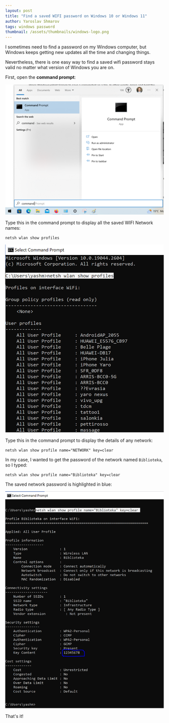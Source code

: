 ```yaml
---
layout: post
title: "Find a saved WIFI password on Windows 10 or Windows 11"
author: Yaroslav Shmarov
tags: windows password
thumbnail: /assets/thumbnails/windows-logo.png
---
```


I sometimes need to find a password on my Windows computer, but Windows keeps getting new updates all the time and changing things.

Nevertheless, there is one easy way to find a saved wifi password stays valid no matter what version of Windows you are on.

First, open the **command prompt**:

![windows-wifi-command-prompt.png](/assets/images/windows-open-command-prompt.png)

Type this in the command prompt to display all the saved WIFI Network names:

```shell
netsh wlan show profiles
```

![windows-wifi-list.png](/assets/images/windows-wifi-list-example.png)

Type this in the command prompt to display the details of any network:

```shell
netsh wlan show profile name="NETWORK" key=clear
```

In my case, I wanted to get the password of the network named `Biblioteka`, so I typed:

```shell
netsh wlan show profile name="Biblioteka" key=clear
```

The saved network password is highlighted in blue:

![windows-wifi-password.png](/assets/images/windows-wifi-password-example.png)

That's it!
